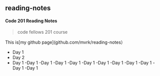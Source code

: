 ## reading-notes

#### Code 201 Reading Notes

> code fellows 201 course

This is[my github page](github.com/mvrk/reading-notes）

- Day 1
- Day 2
- Day 1
-Day 1
-Day 1
-Day 1
-Day 1
-Day 1
-Day 1
-Day 1
-Day 1
-Day 1
-Day 1
-Day 1

